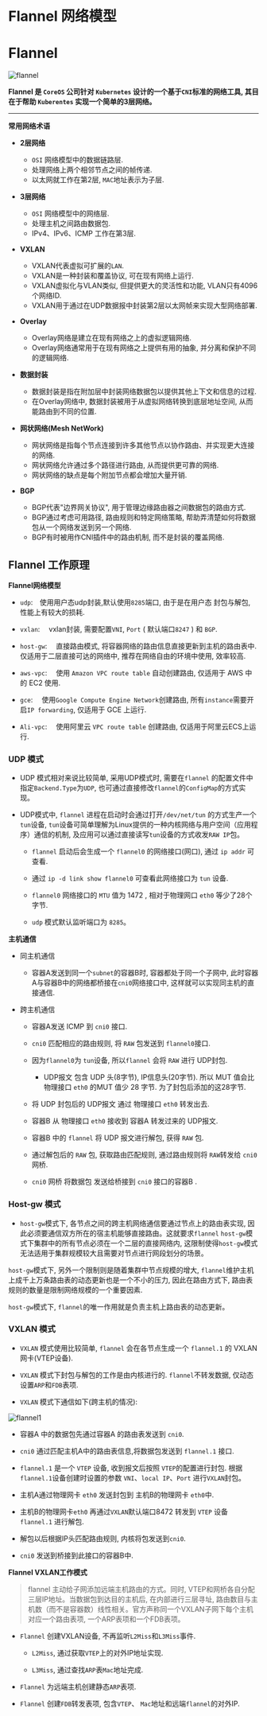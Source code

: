 # Flannel 网络模型


# Flannel

![flannel][1]


**Flannel 是 `CoreOS` 公司针对 `Kubernetes` 设计的一个基于`CNI`标准的网络工具, 其目在于帮助 `Kuberentes` 实现一个简单的3层网络。**

- - -

**常用网络术语**

* **2层网络**

  * `OSI` 网络模型中的数据链路层.
  * 处理网络上两个相邻节点之间的帧传递.
  * 以太网就工作在第2层, `MAC`地址表示为子层.


* **3层网络**

  * `OSI` 网络模型中的网络层.
  * 处理主机之间路由数据包.
  * IPv4、IPv6、ICMP 工作在第3层.


* **VXLAN**

  * VXLAN代表虚拟可扩展的`LAN`.
  * VXLAN是一种封装和覆盖协议, 可在现有网络上运行. 
  * VXLAN虚拟化与VLAN类似, 但提供更大的灵活性和功能, VLAN只有4096个网络ID.
  * VXLAN用于通过在UDP数据报中封装第2层以太网帧来实现大型网络部署.

* **Overlay**

  * Overlay网络是建立在现有网络之上的虚拟逻辑网络.
  * Overlay网络通常用于在现有网络之上提供有用的抽象, 并分离和保护不同的逻辑网络.

* **数据封装**

  * 数据封装是指在附加层中封装网络数据包以提供其他上下文和信息的过程.
  * 在Overlay网络中, 数据封装被用于从虚拟网络转换到底层地址空间, 从而能路由到不同的位置. 


* **网状网络(Mesh NetWork)**

  * 网状网络是指每个节点连接到许多其他节点以协作路由、并实现更大连接的网络.
  * 网状网络允许通过多个路径进行路由, 从而提供更可靠的网络.
  * 网状网络的缺点是每个附加节点都会增加大量开销.


* **BGP**

  * BGP代表"边界网关协议", 用于管理边缘路由器之间数据包的路由方式.
  * BGP通过考虑可用路径, 路由规则和特定网络策略, 帮助弄清楚如何将数据包从一个网络发送到另一个网络. 
  * BGP有时被用作CNI插件中的路由机制, 而不是封装的覆盖网络.




## Flannel 工作原理


**Flannel网络模型**

* `udp`:&emsp;使用用户态udp封装,默认使用`8285`端口, 由于是在用户态 封包与解包, 性能上有较大的损耗.

* `vxlan`:&emsp; vxlan封装, 需要配置`VNI`, `Port` ( 默认端口`8247` ) 和 `BGP`.

* `host-gw`:&emsp; 直接路由模式, 将容器网络的路由信息直接更新到主机的路由表中. 仅适用于二层直接可达的网络中, 推荐在网络自由的环境中使用, 效率较高.

* `aws-vpc`:&emsp; 使用 `Amazon VPC route table` 自动创建路由, 仅适用于 AWS 中的 EC2 使用.

* `gce`:&emsp; 使用`Google Compute Engine Network`创建路由, 所有`instance`需要开启`IP forwarding`, 仅适用于 GCE 上运行.

* `Ali-vpc`:&emsp; 使用阿里云 `VPC route table` 创建路由, 仅适用于阿里云ECS上运行.




### UDP 模式


* UDP 模式相对来说比较简单, 采用UDP模式时, 需要在`flannel` 的配置文件中指定`Backend.Type`为`UDP`, 也可通过直接修改`flannel`的`ConfigMap`的方式实现。


* UDP模式中, `flannel` 进程在启动时会通过打开`/dev/net/tun` 的方式生产一个`tun`设备, `tun`设备可简单理解为Linux提供的一种内核网络与用户空间（应用程序）通信的机制, 及应用可以通过直接读写`tun`设备的方式收发`RAW IP`包。

  * `flannel` 启动后会生成一个 `flannel0` 的网络接口(网口), 通过 `ip addr` 可查看.

  *  通过 `ip -d link show flannel0` 可查看此网络接口为 `tun` 设备.

  * `flannel0` 网络接口的 `MTU` 值为 1472 , 相对于物理网口 `eth0` 等少了28个字节.

  * `udp` 模式默认监听端口为 `8285`。



**主机通信**


* 同主机通信

  * 容器A发送到同一个`subnet`的容器B时, 容器都处于同一个子网中, 此时容器A与容器B中的网络都桥接在`cni0`网络接口中, 这样就可以实现同主机的直接通信.


* 跨主机通信

  * 容器A发送 ICMP 到 `cni0` 接口.

  * `cni0` 匹配相应的路由规则, 将 `RAW` 包发送到 `flannel0`接口.

  * 因为`flannel0`为 `tun`设备, 所以`flannel` 会将 `RAW` 进行 UDP封包.

    * UDP报文 包含 UDP 头(8字节), IP信息头(20字节). 所以 MUT 值会比 物理接口 `eth0` 的MUT 值少 28 字节. 为了封包后添加的这28字节.

  * 将 UDP 封包后的 UDP报文 通过 物理接口 `eth0` 转发出去.

  * 容器B 从 物理接口 `eth0` 接收到 容器A 转发过来的 UDP报文.

  * 容器B 中的 `flannel` 将 UDP 报文进行解包, 获得 `RAW` 包.

  * 通过解包后的 `RAW` 包, 获取路由匹配规则, 通过路由规则将 `RAW`转发给 `cni0` 网桥.

  * `cni0` 网桥 将数据包 发送给桥接到 `cni0` 接口的容器B .


### Host-gw 模式

* `host-gw`模式下, 各节点之间的跨主机网络通信要通过节点上的路由表实现, 因此必须要通信双方所在的宿主机能够直接路由。这就要求`flannel` `host-gw`模式下集群中的所有节点必须在一个二层的直接网络内, 这限制使得`host-gw`模式无法适用于集群规模较大且需要对节点进行网段划分的场景。

`host-gw`模式下, 另外一个限制则是随着集群中节点规模的增大, `flannel`维护主机上成千上万条路由表的动态更新也是一个不小的压力, 因此在路由方式下, 路由表规则的数量是限制网络规模的一个重要因素. 

`host-gw`模式下, `flannel`的唯一作用就是负责主机上路由表的动态更新。




### VXLAN 模式


* `VXLAN` 模式使用比较简单, `flannel` 会在各节点生成一个 `flannel.1` 的 VXLAN 网卡(VTEP设备). 

* `VXLAN` 模式下封包与解包的工作是由内核进行的. `flannel`不转发数据, 仅动态设置`ARP`和`FDB`表项.

* `VXLAN` 模式下通信如下(跨主机的情况):

![flannel1][2]

  * 容器A 中的数据包先通过容器A 的路由表发送到 `cni0`.

  * `cni0` 通过匹配主机A中的路由表信息,将数据包发送到 `flannel.1` 接口.

  * `flannel.1` 是一个 `VTEP` 设备, 收到报文后按照 `VTEP`的配置进行封包. 根据`flannel.1`设备创建时设置的参数 `VNI`、`local IP`、`Port` 进行`VXLAN`封包。

  * 主机A通过物理网卡 `eth0` 发送封包到 主机B的物理网卡 `eth0`中.

  * 主机B的物理网卡`eth0` 再通过`VXLAN`默认端口8472 转发到 `VTEP` 设备`flannel.1` 进行解包.

  * 解包以后根据IP头匹配路由规则, 内核将包发送到`cni0`.

  * `cni0` 发送到桥接到此接口的容器B中.





**Flannel VXLAN工作模式**

> flannel 主动给子网添加远端主机路由的方式。同时, VTEP和网桥各自分配三层IP地址。当数据包到达目的主机后, 在内部进行三层寻址, 路由数目与主机数（而不是容器数）线性相关。官方声称同一个VXLAN子网下每个主机对应一个路由表项, 一个ARP表项和一个FDB表项。

* `Flannel` 创建VXLAN设备, 不再监听`L2Miss`和`L3Miss`事件.

  * `L2Miss`, 通过获取`VTEP`上的对外IP地址实现.

  * `L3Miss`, 通过查找`ARP`表`Mac`地址完成.

* `Flannel` 为远端主机创建静态`ARP`表项.

* `Flannel` 创建`FDB`转发表项, 包含`VTEP`、 `Mac`地址和远端`flannel`的对外IP.








  [1]: http://jicki.me/img/posts/flannel/flannel-logo.png
  [2]: http://jicki.me/img/posts/flannel/flannel-1.png

